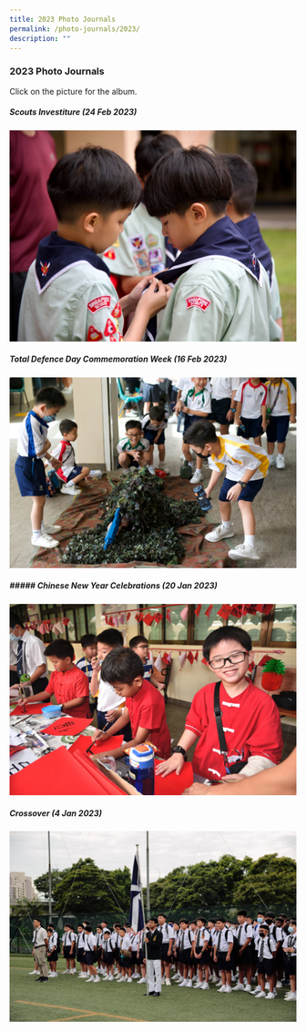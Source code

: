 ```yaml
---
title: 2023 Photo Journals
permalink: /photo-journals/2023/
description: ""
---
```

### 2023 Photo Journals

Click on the picture for the album.



#####  Scouts Investiture (24 Feb 2023)

<p><a href="https://photos.app.goo.gl/578TUTUyLQE9rwdv9"><img src="/images/Photo%20Journal%202023/_tim5077.jpg"></a></p>

#####  Total Defence Day Commemoration Week (16 Feb 2023)

<p><a href="https://photos.app.goo.gl/6gN44Ee7LpqiMc4o9"><img src="/images/Photo%20Journal%202023/_tim5842.jpg"></a></p>



##### ##### Chinese New Year Celebrations&nbsp;(20 Jan 2023)

<p><a href="https://photos.app.goo.gl/3fZa4kMkDiFdZLjL9"><img src="/images/Photo%20Journal%202023/_tim4467.jpg"></a></p>


##### Crossover (4 Jan 2023)

<p><a href="https://photos.app.goo.gl/SHRoRJbAREatk5Hk9"><img src="/images/Photo%20Journal%202023/_tim5510.jpg"></a></p>